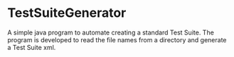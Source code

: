 # TestSuiteGenerator
A simple java program to automate creating a standard Test Suite. 
The program is developed to read the file names from a directory and generate a Test Suite xml.
